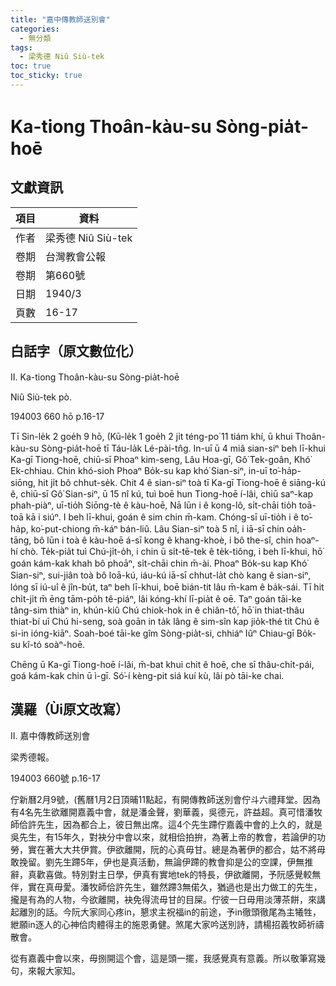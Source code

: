 ```yaml
---
title: "嘉中傳教師送別會"
categories:
  - 無分類
tags:
  - 梁秀德 Niû Siù-tek
toc: true
toc_sticky: true
---
```


# Ka-tiong Thoân-kàu-su Sòng-pia̍t-hoē

## 文獻資訊

| 項目 | 資料 |
|---|---|
| 作者 | 梁秀德 Niû Siù-tek |
| 卷期 | 台灣教會公報 |
| 卷期 | 第660號 |
| 日期 | 1940/3 |
| 頁數 | 16-17 |

## 白話字（原文數位化）

II. Ka-tiong Thoân-kàu-su Sòng-pia̍t-hoē

Niû Siù-tek pò.

194003 660 hō p.16-17

Tī Sin-le̍k 2 goe̍h 9 hō, (Kū-le̍k 1 goe̍h 2 ji̍t téng-po͘ 11 tiám khí, ū khui Thoân-kàu-su Sòng-pia̍t-hoē tī Táu-la̍k Lé-pài-tn̂g. In-uī ū 4 miâ sian-siⁿ beh lī-khui Ka-gī Tiong-hoē, chiū-sī Phoaⁿ kim-seng, Lâu Hoa-gī, Gô͘ Tek-goân, Khó͘ Ek-chhiau. Chin khó-sioh Phoaⁿ Bo̍k-su kap khó͘ Sian-siⁿ, in-uī to͘-ha̍p-siōng, hit ji̍t bô chhut-se̍k. Chit 4 ê sian-siⁿ toà tī Ka-gī Tiong-hoē ê siāng-kú ê, chiū-sī Gô͘ Sian-siⁿ, ū 15 nî kú, tuì boē hun Tiong-hoē í-lâi, chiū saⁿ-kap phah-piàⁿ, uī-tio̍h Siōng-tè ê kàu-hoē, Nā lūn i ê kong-lô, si̍t-chāi tio̍h toā-toā kā i siúⁿ. I beh lī-khui, goán ê sim chin m̄-kam. Chóng-sī uī-tio̍h i ê to͘-ha̍p, ko͘-put-chiong m̄-káⁿ bán-liû. Lâu Sian-siⁿ toà 5 nî, i iā-sī chin oa̍h-tāng, bô lūn i toà ê kàu-hoē á-sī kong ê khang-khoè, i bô the-sî, chin hoaⁿ-hí chò. Te̍k-pia̍t tuì Chú-ji̍t-o̍h, i chin ū si̍t-tē-tek ê te̍k-tiông, i beh lī-khui, hō͘ goán kám-kak khah bô phoāⁿ, si̍t-chāi chin m̄-ài. Phoaⁿ Bo̍k-su kap Khó͘ Sian-siⁿ, sui-jiân toà bô loā-kú, iáu-kú iā-sī chhut-la̍t chò kang ê sian-siⁿ, lóng sī iú-uî ê jîn-bu̍t, taⁿ beh lī-khui, boē bián-tit lâu m̄-kam ê ba̍k-sái. Tī hit chi̍t-ji̍t m̄ ēng tām-po̍h tê-piáⁿ, lâi kóng-khí lī-pia̍t ê oē. Taⁿ goán tāi-ke tâng-sim thiàⁿ in, khún-kiû Chú chiok-hok in ê chiân-tô͘, hō͘ in thiat-thâu thiat-bí uī Chú hi-seng, soà goān in ta̍k lâng ê sim-sîn kap jio̍k-thé tit Chú ê si-in ióng-kiāⁿ. Soah-boé tāi-ke gîm Sòng-pia̍t-si, chhiáⁿ Iûⁿ Chiau-gī Bo̍k-su kî-tó soàⁿ-hoē.

Chēng ū Ka-gī Tiong-hoē í-lâi, m̄-bat khui chit ê hoē, che sī thâu-chi̍t-pái, goá kám-kak chin ū ì-gī. Só͘-í kèng-pit siá kuí kù, lâi pò tāi-ke chai.

## 漢羅（Ùi原文改寫）

II. 嘉中傳教師送別會

梁秀德報。

194003 660號 p.16-17

佇新曆2月9號，(舊曆1月2日頂晡11點起，有開傳教師送別會佇斗六禮拜堂。因為有4名先生欲離開嘉義中會，就是潘金聲，劉華義，吳德元，許益超。真可惜潘牧師佮許先生，因為都合上，彼日無出席。這4个先生蹛佇嘉義中會的上久的，就是吳先生，有15年久，對袂分中會以來，就相佮拍拚，為著上帝的教會，若論伊的功勞，實在著大大共伊賞。伊欲離開，阮的心真毋甘。總是為著伊的都合，姑不將毋敢挽留。劉先生蹛5年，伊也是真活動，無論伊蹛的教會抑是公的空課，伊無推辭，真歡喜做。特別對主日學，伊真有實地tek的特長，伊欲離開，予阮感覺較無伴，實在真毋愛。潘牧師佮許先生，雖然蹛3無偌久，猶過也是出力做工的先生，攏是有為的人物，今欲離開，袂免得流毋甘的目屎。佇彼一日毋用淡薄茶餅，來講起離別的話。今阮大家同心疼in，懇求主祝福in的前途，予in徹頭徹尾為主犧牲，紲願in逐人的心神佮肉體得主的施恩勇健。煞尾大家吟送別詩，請楊招義牧師祈禱散會。

從有嘉義中會以來，毋捌開這个會，這是頭一擺，我感覺真有意義。所以敬筆寫幾句，來報大家知。
